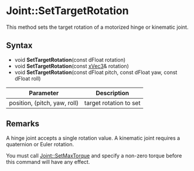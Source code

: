 # Joint::SetTargetRotation

This method sets the target rotation of a motorized hinge or kinematic joint.

## Syntax

- void **SetTargetRotation**(const dFloat rotation)
- void **SetTargetRotation**(const [xVec3](xVec3.md)& rotation)
- void **SetTargetRotation**(const dFloat pitch, const dFloat yaw, const dFloat roll)

| Parameter | Description |
|---|---|
| position, (pitch, yaw, roll) | target rotation to set |

## Remarks

A hinge joint accepts a single rotation value. A kinematic joint requires a quaternion or Euler rotation.

You must call [Joint::SetMaxTorque](Joint_SetMaxTorque.md) and specify a non-zero torque before this command will have any effect.
